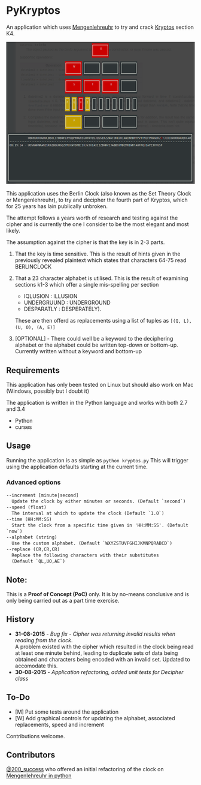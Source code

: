 # PyKryptos
An application which uses [Mengenlehreuhr](https://en.wikipedia.org/wiki/Mengenlehreuhr) to try and crack
[Kryptos](https://en.wikipedia.org/wiki/Kryptos) section K4.

![Mengenlehreruhr](https://github.com/mproffitt/PyKryptos/blob/master/screenshots/clock.png)

This application uses the Berlin Clock (also known as the Set Theory Clock or Mengenlehreuhr), to try and decipher
the fourth part of Kryptos, which for 25 years has lain publically unbroken.

The attempt follows a years worth of research and testing against the cipher and is currently the one I consider to be
the most elegant and most likely.

The assumption against the cipher is that the key is in 2-3 parts.

1. That the key is time sensitive. This is the result of hints given in the previously revealed plaintext which
   states that characters 64-75 read BERLINCLOCK
2. That a 23 character alphabet is utilised. This is the result of examining sections k1-3 which offer a single mis-spelling per section
    * IQLUSION : ILLUSION
    * UNDERGRUUND : UNDERGROUND
    * DESPARATLY : DESPERATELY).

    These are then offerd as replacements using a list of tuples as `[(Q, L), (U, O), (A, E)]`
3. [OPTIONAL] - There could well be a keyword to the deciphering alphabet or the alphabet could be written top-down
   or bottom-up. Currently written without a keyword and bottom-up

## Requirements
This application has only been tested on Linux but should also work on Mac (Windows, possibly but I doubt it)

The application is written in the Python language and works with both 2.7 and 3.4

* Python
* curses

## Usage
Running the application is as simple as `python kryptos.py`
This will trigger using the application defaults starting at the current time.

### Advanced options

    --increment [minute|second]
      Update the clock by either minutes or seconds. (Default `second`)
    --speed (float)
      The interval at which to update the clock (Default `1.0`)
    --time (HH:MM:SS)
      Start the clock from a specific time given in 'HH:MM:SS'. (Default `now`)
    --alphabet (string)
      Use the custom alphabet. (Default `WXYZSTUVFGHIJKMNPQRABCD`)
    --replace (CR,CR,CR)
      Replace the following characters with their substitutes
      (Default `QL,UO,AE`)

## Note:
This is a **Proof of Concept (PoC)** only.
It is by no-means conclusive and is only being carried out as a part time exercise.

## History
* **31-08-2015** - *Bug fix - Cipher was returning invalid results when reading from the clock*.  
A problem existed with the cipher which resulted in the clock being read at least one minute behind, leading to duplicate sets of data being obtained and characters being encoded with an invalid set. Updated to accomodate this.
* **30-08-2015** - *Application refactoring, added unit tests for Decipher class*

## To-Do
* [M] Put some tests around the application
* [W] Add graphical controls for updating the alphabet, associated replacements, speed and increment

Contributions welcome.

## Contributors
[@200_success](http://codereview.stackexchange.com/users/9357/200-success)
who offered an initial refactoring of the clock on [Mengenlehreuhr in python](http://codereview.stackexchange.com/questions/101011/mengenlehreuhr-in-python)
